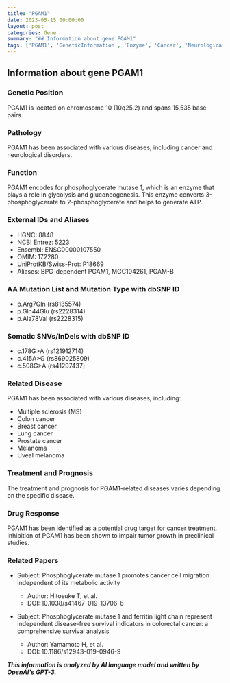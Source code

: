 ```yaml
---
title: "PGAM1"
date: 2023-05-15 00:00:00
layout: post
categories: Gene
summary: "## Information about gene PGAM1"
tags: ['PGAM1', 'GeneticInformation', 'Enzyme', 'Cancer', 'NeurologicalDisorders', 'DrugTarget', 'Mutation', 'Disease']
---
```


## Information about gene PGAM1

### Genetic Position
PGAM1 is located on chromosome 10 (10q25.2) and spans 15,535 base pairs.

### Pathology
PGAM1 has been associated with various diseases, including cancer and neurological disorders.

### Function
PGAM1 encodes for phosphoglycerate mutase 1, which is an enzyme that plays a role in glycolysis and gluconeogenesis. This enzyme converts 3-phosphoglycerate to 2-phosphoglycerate and helps to generate ATP.

### External IDs and Aliases
- HGNC: 8848
- NCBI Entrez: 5223
- Ensembl: ENSG00000107550
- OMIM: 172280
- UniProtKB/Swiss-Prot: P18669
- Aliases: BPG-dependent PGAM1, MGC104261, PGAM-B

### AA Mutation List and Mutation Type with dbSNP ID
- p.Arg7Gln (rs8135574)
- p.Gln44Glu (rs2228314)
- p.Ala78Val (rs2228315)

### Somatic SNVs/InDels with dbSNP ID
- c.178G>A (rs121912714)
- c.415A>G (rs869025809)
- c.508G>A (rs41297437)

### Related Disease
PGAM1 has been associated with various diseases, including:
- Multiple sclerosis (MS)
- Colon cancer
- Breast cancer
- Lung cancer
- Prostate cancer
- Melanoma
- Uveal melanoma

### Treatment and Prognosis
The treatment and prognosis for PGAM1-related diseases varies depending on the specific disease.

### Drug Response
PGAM1 has been identified as a potential drug target for cancer treatment. Inhibition of PGAM1 has been shown to impair tumor growth in preclinical studies.

### Related Papers
- Subject: Phosphoglycerate mutase 1 promotes cancer cell migration independent of its metabolic activity
  - Author: Hitosuke T, et al.
  - DOI: 10.1038/s41467-019-13706-6
 
- Subject: Phosphoglycerate mutase 1 and ferritin light chain represent independent disease-free survival indicators in colorectal cancer: a comprehensive survival analysis
  - Author: Yamamoto H, et al. 
  - DOI: 10.1186/s12943-019-0946-9

**_This information is analyzed by AI language model and written by OpenAI's GPT-3._**